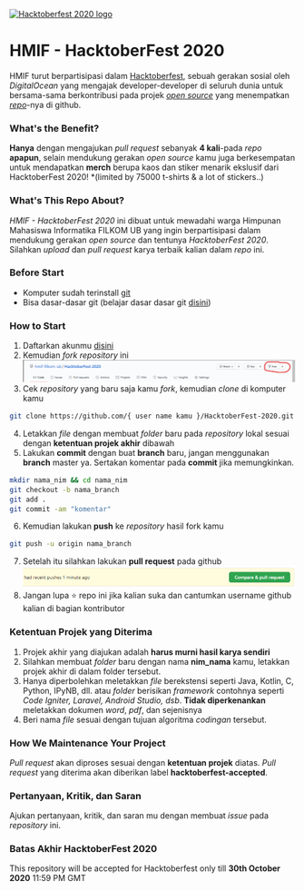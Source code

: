 [![Hacktoberfest 2020 logo](https://i.ibb.co/4FjRdbH/Logo-Sponsors-Light.png)](https://hacktoberfest.digitalocean.com/)

# HMIF - HacktoberFest 2020
HMIF turut berpartisipasi dalam [Hacktoberfest](https://hacktoberfest.digitalocean.com/), sebuah gerakan sosial oleh _DigitalOcean_ yang mengajak developer-developer di seluruh dunia untuk bersama-sama berkontribusi pada projek _[open source](https://id.wikipedia.org/wiki/Sumber_terbuka)_ yang menempatkan [_repo_](https://www.hostinger.co.id/tutorial/apa-itu-github/#:~:text=Repositori%20atau%20repo%20adalah%20direktori,repositori%20lokal%20di%20komputer%20Anda.)-nya di github. 

### What's the Benefit?
**Hanya** dengan mengajukan _pull request_ sebanyak **4 kali**-pada _repo_ **apapun**, selain mendukung gerakan _open source_ kamu juga berkesempatan untuk mendapatkan **merch** berupa kaos dan stiker menarik ekslusif dari HacktoberFest 2020!
*(limited by 75000 t-shirts & a lot of stickers..)

### What's This Repo About?
_HMIF - HacktoberFest 2020_ ini dibuat untuk mewadahi warga Himpunan Mahasiswa Informatika FILKOM UB yang ingin berpartisipasi dalam mendukung gerakan _open source_ dan tentunya _HacktoberFest 2020_. 
Silahkan _upload_ dan _pull request_ karya terbaik kalian dalam _repo_ ini.

### Before Start
- Komputer sudah terinstall [git](https://git-scm.com/downloads)
- Bisa dasar-dasar git (belajar dasar dasar git [disini](https://www.petanikode.com/tutorial/git/))

### How to Start
1. Daftarkan akunmu [disini](https://hacktoberfest.digitalocean.com)
2. Kemudian _fork repository_ ini
![forks](res/forks.png)
3. Cek _repository_ yang baru saja kamu _fork_, kemudian _clone_ di komputer kamu
```sh
git clone https://github.com/{ user name kamu }/HacktoberFest-2020.git
```
4. Letakkan _file_ dengan membuat _folder_ baru pada _repository_ lokal sesuai dengan **ketentuan projek akhir** dibawah
5. Lakukan **commit** dengan buat **branch** baru, jangan menggunakan **branch** master ya. Sertakan komentar pada **commit** jika memungkinkan.
```sh
mkdir nama_nim && cd nama_nim
git checkout -b nama_branch
git add .
git commit -am "komentar"
```
6. Kemudian lakukan **push** ke _repository_ hasil fork kamu
```sh
git push -u origin nama_branch
```
7. Setelah itu silahkan lakukan **pull request** pada github
![pull_request](res/pull_request.png)
8. Jangan lupa ⭐️ repo ini jika kalian suka dan cantumkan username github kalian di bagian kontributor

### Ketentuan Projek yang Diterima
1. Projek akhir yang diajukan adalah **harus murni hasil karya sendiri**
2. Silahkan membuat _folder_ baru dengan nama **nim_nama** kamu, letakkan projek akhir di dalam folder tersebut.
3. Hanya diperbolehkan meletakkan _file_ berekstensi seperti Java, Kotlin, C, Python, IPyNB, dll. atau _folder_ berisikan _framework_ contohnya seperti _Code Igniter, Laravel, Android Studio, dsb_. **Tidak diperkenankan** meletakkan dokumen _word_, _pdf_, dan sejenisnya
4. Beri nama _file_ sesuai dengan tujuan algoritma _codingan_ tersebut.

### How We Maintenance Your Project
_Pull request_ akan diproses sesuai dengan **ketentuan projek** diatas. _Pull request_ yang diterima akan diberikan label **hacktoberfest-accepted**.

### Pertanyaan, Kritik, dan Saran
Ajukan pertanyaan, kritik, dan saran mu dengan membuat _issue_ pada _repository_ ini.

### Batas Akhir HacktoberFest 2020
This repository will be accepted for Hacktoberfest only till **30th October 2020** 11:59 PM GMT
